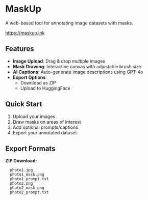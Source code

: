 # MaskUp

A web-based tool for annotating image datasets with masks.

https://maskup.ink

## Features

- **Image Upload**: Drag & drop multiple images
- **Mask Drawing**: Interactive canvas with adjustable brush size
- **AI Captions**: Auto-generate image descriptions using GPT-4o
- **Export Options**: 
  - Download as ZIP 
  - Upload to HuggingFace 

## Quick Start

1. Upload your images
2. Draw masks on areas of interest
3. Add optional prompts/captions
4. Export your annotated dataset

## Export Formats

**ZIP Download:**
```
  photo1.jpg
  photo1_mask.png
  photo1_prompt.txt
  photo2.png
  photo2_mask.png
  photo2_prompt.txt
```
